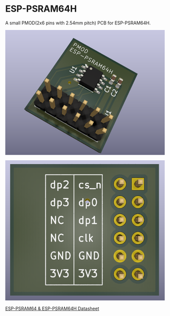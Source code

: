 # ESP-PSRAM64H

A small PMOD(2x6 pins with 2.54mm pitch) PCB for ESP-PSRAM64H.

![PCB 3D Model Front](./screenshot/PCB_3D_F.png)

![PCB 3D Model Back](./screenshot/PCB_3D_B.png)

[ESP-PSRAM64 & ESP-PSRAM64H Datasheet](https://cdn-shop.adafruit.com/product-files/4677/4677_esp-psram64_esp-psram64h_datasheet_en.pdf)